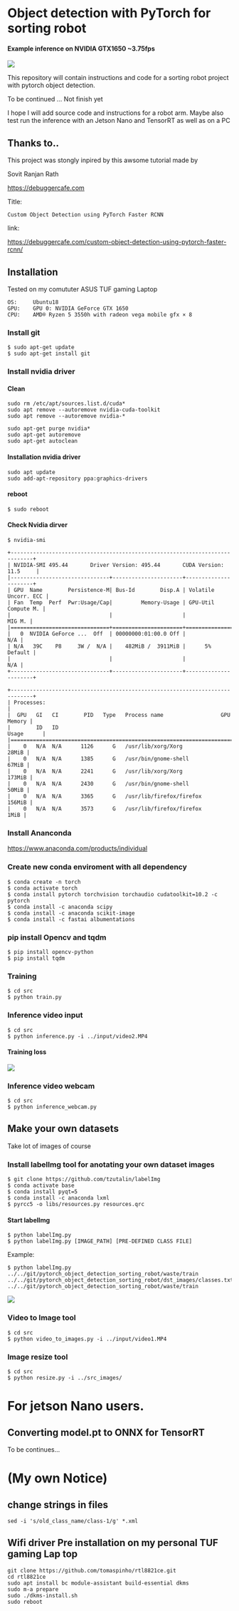 # Object detection with PyTorch for sorting robot

#### Example inference on NVIDIA GTX1650 ~3.75fps

![](outputs/video3.gif)

This repository will contain instructions and code for a sorting robot project with pytorch object detection.

To be continued ... Not finish yet

I hope I will add source code and instructions for a robot arm.
Maybe also test run the inference with an Jetson Nano and TensorRT as well as on a PC

## Thanks to..

This project was stongly inpired by this awsome tutorial made by

Sovit Ranjan Rath

https://debuggercafe.com

Title:

	Custom Object Detection using PyTorch Faster RCNN

link:

https://debuggercafe.com/custom-object-detection-using-pytorch-faster-rcnn/




## Installation

Tested on my comututer ASUS TUF gaming Laptop
```
OS:     Ubuntu18
GPU:    GPU 0: NVIDIA GeForce GTX 1650
CPU:	AMD® Ryzen 5 3550h with radeon vega mobile gfx × 8 
```

### Install git

	$ sudo apt-get update
	$ sudo apt-get install git
        
### Install nvidia driver 

#### Clean
	sudo rm /etc/apt/sources.list.d/cuda*
	sudo apt remove --autoremove nvidia-cuda-toolkit
	sudo apt remove --autoremove nvidia-*

	sudo apt-get purge nvidia*
	sudo apt-get autoremove
	sudo apt-get autoclean

#### Installation nvidia driver

	sudo apt update
	sudo add-apt-repository ppa:graphics-drivers

#### reboot
    $ sudo reboot
    
#### Check Nvidia dirver
    $ nvidia-smi



```Sun Nov 28 11:48:42 2021       
+-----------------------------------------------------------------------------+
| NVIDIA-SMI 495.44       Driver Version: 495.44       CUDA Version: 11.5     |
|-------------------------------+----------------------+----------------------+
| GPU  Name        Persistence-M| Bus-Id        Disp.A | Volatile Uncorr. ECC |
| Fan  Temp  Perf  Pwr:Usage/Cap|         Memory-Usage | GPU-Util  Compute M. |
|                               |                      |               MIG M. |
|===============================+======================+======================|
|   0  NVIDIA GeForce ...  Off  | 00000000:01:00.0 Off |                  N/A |
| N/A   39C    P8     3W /  N/A |    482MiB /  3911MiB |      5%      Default |
|                               |                      |                  N/A |
+-------------------------------+----------------------+----------------------+
                                                                               
+-----------------------------------------------------------------------------+
| Processes:                                                                  |
|  GPU   GI   CI        PID   Type   Process name                  GPU Memory |
|        ID   ID                                                   Usage      |
|=============================================================================|
|    0   N/A  N/A      1126      G   /usr/lib/xorg/Xorg                 28MiB |
|    0   N/A  N/A      1385      G   /usr/bin/gnome-shell               67MiB |
|    0   N/A  N/A      2241      G   /usr/lib/xorg/Xorg                173MiB |
|    0   N/A  N/A      2430      G   /usr/bin/gnome-shell               50MiB |
|    0   N/A  N/A      3365      G   /usr/lib/firefox/firefox          156MiB |
|    0   N/A  N/A      3573      G   /usr/lib/firefox/firefox            1MiB |

```

### Install Ananconda

https://www.anaconda.com/products/individual


### Create new conda enviroment with all dependency

    $ conda create -n torch
    $ conda activate torch
    $ conda install pytorch torchvision torchaudio cudatoolkit=10.2 -c pytorch
    $ conda install -c anaconda scipy
    $ conda install -c anaconda scikit-image
    $ conda install -c fastai albumentations
        
### pip install Opencv and tqdm

    $ pip install opencv-python
    $ pip install tqdm
   
   
### Training 

	$ cd src
	$ python train.py
	
### Inference video input

	$ cd src
	$ python inference.py -i ../input/video2.MP4

#### Training loss 

![](outputs/train_loss_12.png)
	
### Inference video webcam

	$ cd src
	$ python inference_webcam.py

## Make your own datasets

Take lot of images of course

### Install labelImg tool for anotating your own dataset images
	
	$ git clone https://github.com/tzutalin/labelImg
	$ conda activate base
	$ conda install pyqt=5
	$ conda install -c anaconda lxml
	$ pyrcc5 -o libs/resources.py resources.qrc
	
	
#### Start labelImg	
	
	$ python labelImg.py
	$ python labelImg.py [IMAGE_PATH] [PRE-DEFINED CLASS FILE]

Example:

	$ python labelImg.py ../../git/pytorch_object_detection_sorting_robot/waste/train ../../git/pytorch_object_detection_sorting_robot/dst_images/classes.txt ../../git/pytorch_object_detection_sorting_robot/waste/train
	
![](labelImg_example.png)

### Video to Image tool

    $ cd src
    $ python video_to_images.py -i ../input/video1.MP4
    
### Image resize tool

    $ cd src
    $ python resize.py -i ../src_images/

# For jetson Nano users. 

## Converting model.pt to ONNX for TensorRT

To be continues...
    
# (My own Notice)

## change strings in files

	sed -i 's/old_class_name/class-1/g' *.xml
	
## Wifi driver Pre installation on my personal TUF gaming Lap top 
```
git clone https://github.com/tomaspinho/rtl8821ce.git
cd rtl8821ce
sudo apt install bc module-assistant build-essential dkms
sudo m-a prepare
sudo ./dkms-install.sh
sudo reboot
```

